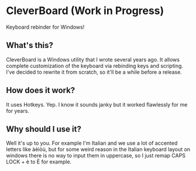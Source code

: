 # CleverBoard (Work in Progress)
Keyboard rebinder for Windows!

## What's this?
CleverBoard is a Windows utility that I wrote several years ago. It allows complete customization of the keyboard via rebinding keys and scripting. I've decided to rewrite it from scratch, so it'll be a while before a release.

## How does it work?
It uses Hotkeys. Yep. I know it sounds janky but it worked flawlessly for me for years.

## Why should I use it?
Well it's up to you. 
For example I'm Italian and we use a lot of accented letters like àèìòù, but for some weird reason in the Italian keyboard layout on windows there is no way to input them in uppercase, so I just remap CAPS LOCK + è to È for example. 


